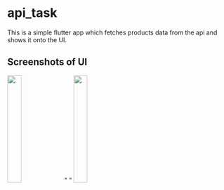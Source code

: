 # api_task

This is a simple flutter app which fetches products data from the api and shows it onto the UI.

## Screenshots of UI

<img src="https://user-images.githubusercontent.com/38860340/229863247-64711242-5e0d-4da6-9942-dbda194b10d5.png" width=25% height=25%> "      " <img src="https://user-images.githubusercontent.com/38860340/229863272-87114318-9a78-48f5-bd20-9fca4106c19d.png" width=25% height=25%>
